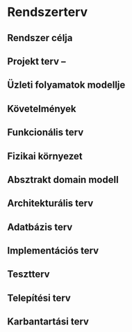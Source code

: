 # Rendszerterv

## Rendszer célja

## Projekt terv –

## Üzleti folyamatok modellje

## Követelmények

## Funkcionális terv

## Fizikai környezet

## Absztrakt domain modell

## Architekturális terv

## Adatbázis terv

## Implementációs terv

## Tesztterv

## Telepítési terv

## Karbantartási terv
